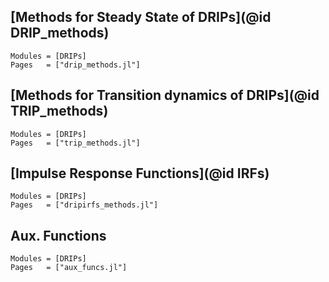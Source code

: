 ## [Methods for Steady State of DRIPs](@id DRIP_methods)
```@autodocs
Modules = [DRIPs]
Pages   = ["drip_methods.jl"]
```

## [Methods for Transition dynamics of DRIPs](@id TRIP_methods)
```@autodocs
Modules = [DRIPs]
Pages   = ["trip_methods.jl"]
```

## [Impulse Response Functions](@id IRFs)
```@autodocs
Modules = [DRIPs]
Pages   = ["dripirfs_methods.jl"]
```

## Aux. Functions
```@autodocs
Modules = [DRIPs]
Pages   = ["aux_funcs.jl"]
```
